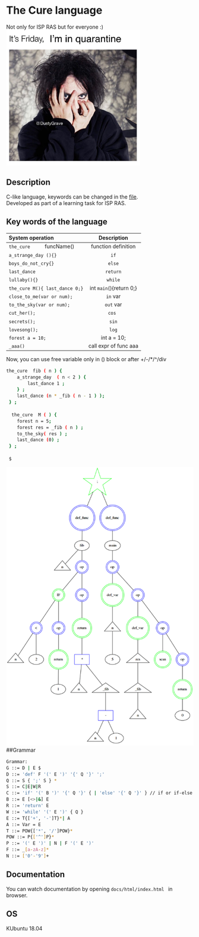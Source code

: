 # The Cure language
Not only for ISP RAS but for everyone :)
![Screenshot](friday.png)

## Description
C-like language, keywords can be changed in the [file](/frontend/language.h).\
Developed as part of a learning task for ISP RAS.
## Key words of the language
| System operation                |      Description        |
|:----------------------|:---------------------:|
|`the_cure     ` funcName()| function definition   |
|`a_strange_day (){} `| `if`    |
|`boys_do_not_cry{}  `| `else`|
|`last_dance`| `return`      |
|`lullaby(){}  `| `while`   |
|`the_cure M(){ last_dance 0;}`| int `main`(){return 0;}             |
|`close_to_me(var or num);`| `in` var      |
|`to_the_sky(var or num);`| `out` var      |
|`cut_her();`| `cos `    |
|`secrets();`| `sin`      |
|`lovesong();`| `log`      |
|`forest a = 10;`| int a = 10;     |
|`_aaa()`| call expr of func aaa     |

Now, you can use free variable only in () block or after +/-/*/^/div 

```bash
the_cure  fib ( n ) {
    a_strange_day  ( n < 2 ) {
        last_dance 1 ;
    } ;
    last_dance (n * _fib ( n - 1 ) );
 } ;

  the_cure  M ( ) {
    forest n = 5;
    forest res = _fib ( n ) ;
    to_the_sky( res ) ;
    last_dance (0) ;
 } ;

 $
```
![Screenshot](gr1.png)
##Grammar
```bash
Grammar:
G ::= D | E $
D ::= 'def' F '(' E ')' '{' Q '}' ';'
Q ::= S { ';' S } *
S ::= C|E|W|R
C ::= 'if' '(' B ')' '{' Q '}' { | 'else' '{' Q '}' } // if or if-else
B ::= E [<>|&] E
R ::= 'return' E
W ::= 'while' '(' E ')' { Q }
E ::= T{['+', '-']T}*| A
A ::= Var = E
T ::= POW{['*', '/']POW}*
POW ::= P{['^']P}*
P ::= '(' E ')' | N | F '(' E ')'
F ::= _[a-zA-z]*
N ::= ['0'-'9']+
```

## Documentation
You can watch documentation by opening
```docs/html/index.html ``` in browser.

## OS
 KUbuntu 18.04
